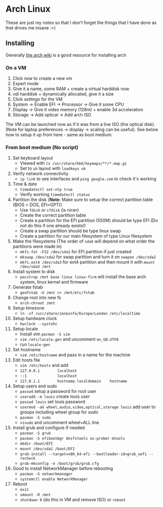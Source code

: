 # Arch Linux

These are just my notes so that I don't forget the things that I have done as that drives me insane :>)

## Installing

Generally [the arch wiki](https://wiki.archlinux.org/title/installation_guide) is a good resource for installing arch

### On a VM

1) Click _new_ to create a new vm
2) Expert mode
3) Give it a name, some RAM + create a virtual harddisk now
4) vdi harddisk + dynamically allocated, give it a size
5) Click _settings_ for the VM
6) System -> Enable EFI -> Processor -> Give it some CPU
7) Display -> Give it video memory (128m) + enable 3d acceleration
8) Storage -> Add optical -> Add arch ISO 

The VM can be launched now as if it was from a live ISO (the optical disk). (Note for laptop preferences -> display -> scaling can be useful). See below how to setup it up from here - same as boot medium.

### From boot medium (No script)

1) Set keyboard layout
   * Viewed with `ls /usr/share/kbd/keymaps/**/*.map.gz`
   * Set to `uk` layout with `loadkeys uk`
2) Verify network connectivity
   * `ip link` to see interfaces and `ping google.com` to check it's working
3) Time & date
   * `timedatectl set-ntp true`
   * Verify working `timedatectl status`
4) Partition the disk (**Note**: Make sure to setup the correct partition table (BIOS = DOS, EFI=GPT))
   * Use `fdisk` or `cfdisk` (is nicer)
   * Create the correct partition table
   * Create a partition for the EFI partition (550M) should be type EFI (Do not do this if one already exists!)
   * Create a swap partition should be type linux swap
   * Create a partition for our main filesystem of type Linux filesystem
5) Make the filesystems (The order of `sdaX` will depend on what order the partitions were made in)
   * `mkfs.fat -F32 /dev/sda1` for EFI partition if just created
   * `mkswap /dev/sda2` for swap partition and turn it on `swapon /dev/sda2`
   * `mkfs.ext4 /dev/sda3` for ext4 partition and then mount it with `mount /dev/sda3 /mnt`
6) Install system to disk
   * `pacstrap /mnt base linux linux-firm` will install the base arch system, linux kernel and firmware
7) Generate fstab
   * `genfstab -U /mnt >> /mnt/etc/fstab`
8) Change root into new fs
   * `arch-chroot /mnt`
9) Setup timezone
    * `ln -sf /usr/share/zoneinfo/Europe/London /etc/localtime`
10) Setup hardware clock
    * `hwclock --systohc`
11) Setup locale
    * Install vim `pacman -S vim`
    * `vim /etc/locale.gen` and uncomment `en_GB.UTF8`
    * run `locale-gen`
12) Set hostname
    * `vim /etc/hostname` and pass in a name for the machine
13) Edit hosts file
    * `vim /etc/hosts` and add
    * `127.0.0.1        localhost`
    * `::1              localhost`
    * `127.0.1.1        hostname.localdomain    hostname`
14) Setup users and sudo
    * `passwd` setup a password for root user
    * `useradd -m louis` create louis user
    * `passwd louis` set louis password
    * `usermod -aG wheel,audio,video,optical,storage louis` add user to groups including wheel group for sudo
    * `pacman -S sudo`
    * `visudo` and uncomment wheel=ALL line
15) Install grub and configure if needed
    * `pacman -S grub`
    * `pacman -S efibootmgr dosfstools os-prober mtools`
    * `mkdir /boot/EFI`
    * `mount /dev/sda1 /boot/EFI`
    * `grub-install --target=x86_64-efi --bootloader-id=grub_uefi --recheck`
    * `grub-mkconfig -o /boot/grub/grub.cfg`
16) Good to install NetworkManager before rebooting
    * `pacman -S networkmanager`
    * `systemctl enable NetworkManager`
17) Reboot
    * `exit`
    * `umount -R /mnt`
    * `shutdown 0` (do this in VM and remove ISO) or `reboot`
